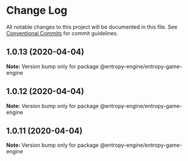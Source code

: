 # Change Log

All notable changes to this project will be documented in this file.
See [Conventional Commits](https://conventionalcommits.org) for commit guidelines.

## 1.0.13 (2020-04-04)

**Note:** Version bump only for package @entropy-engine/entropy-game-engine





## 1.0.12 (2020-04-04)

**Note:** Version bump only for package @entropy-engine/entropy-game-engine





## 1.0.11 (2020-04-04)

**Note:** Version bump only for package @entropy-engine/entropy-game-engine

